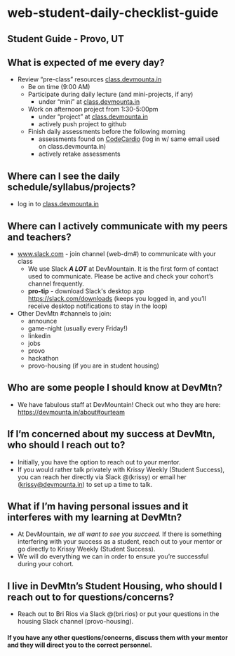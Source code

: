 # web-student-daily-checklist-guide


## Student Guide - Provo, UT



##  What is expected of me every day?

* Review “pre-class” resources [class.devmounta.in](http://class.devmounta.in/#/)
  * Be on time (9:00 AM)
  * Participate during daily lecture (and mini-projects, if any)
    * under “mini” at [class.devmounta.in](http://class.devmounta.in/#/)
  * Work on afternoon project from 1:30-5:00pm
    * under “project” at [class.devmounta.in](http://class.devmounta.in/#/)
    * actively push project to github
  * Finish daily assessments before the following morning
    * assessments found on [CodeCardio](https://codecard.io/) (log in w/ same email used on class.devmounta.in)
    * actively retake assessments


## Where can I see the daily schedule/syllabus/projects?

  * log in to [class.devmounta.in](http://class.devmounta.in/#/)


## Where can I actively communicate with my peers and teachers?

  * www.slack.com - join channel (web-dm#) to communicate with your class
    * We use Slack _**A LOT**_  at DevMountain. It is the first form of contact used to communicate. Please be active and check your cohort’s channel frequently.
    * **pro-tip** - download Slack's desktop app https://slack.com/downloads (keeps you logged in, and you’ll receive desktop notifications to stay in the loop)
  * Other DevMtn #channels to join:
    * announce
    * game-night (usually every Friday!)
    * linkedin
    * jobs
    * provo
    * hackathon
    * provo-housing (if you are in student housing)


## Who are some people I should know at DevMtn?

  * We have fabulous staff at DevMountain! Check out who they are here: https://devmounta.in/about#ourteam




## If I’m concerned about my success at DevMtn, who should I reach out to?

  * Initially, you have the option to reach out to your mentor.
  * If you would rather talk privately with Krissy Weekly (Student Success), you can reach her directly via Slack @(krissy) or email her (krissy@devmounta.in) to set up a time to talk.


## What if I’m having personal issues and it interferes with my learning at DevMtn?

  * At DevMountain, _we all want to see you succeed._ If there is something interfering with your success as a student, reach out to your mentor or go directly to Krissy Weekly (Student Success).
  * We will do everything we can in order to ensure you’re successful during your cohort.


## I live in DevMtn’s Student Housing, who should I reach out to for questions/concerns?

  * Reach out to Bri Rios via Slack @(bri.rios) or put your questions in the housing Slack channel (provo-housing).






#### If you have any other questions/concerns, discuss them with your mentor and they will direct you to the correct personnel.
